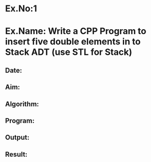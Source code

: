 # Ex.No:1
# Ex.Name: Write a CPP Program to insert five double elements in to Stack ADT (use STL for Stack)
## Date:
## Aim:


## Algorithm:





## Program:



## Output:



## Result:

